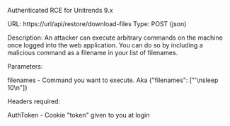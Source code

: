 Authenticated RCE for Unitrends 9.x

URL: https://url/api/restore/download-files
Type: POST (json)

Description: An attacker can execute arbitrary commands on the machine once logged into the web application. You can do so by including a malicious command as a filename in your list of filenames.

Parameters:

filenames - Command you want to execute. Aka {"filenames": ["'\nsleep 10\n"]}

Headers required:

AuthToken - Cookie "token" given to you at login